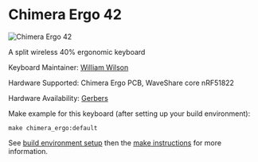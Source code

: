 # Chimera Ergo 42

![Chimera Ergo 42](https://imgur.com/Yasp0s6)

A split wireless 40% ergonomic keyboard 

Keyboard Maintainer: [William Wilson](https://github.com/GlenPickle)  


Hardware Supported: Chimera Ergo PCB, WaveShare core nRF51822

Hardware Availability: [Gerbers](https://github.com/GlenPickle/Chimera/tree/master/ergo/gerbers)

Make example for this keyboard (after setting up your build environment):

    make chimera_ergo:default

See [build environment setup](https://docs.qmk.fm/build_environment_setup.html) then the [make instructions](https://docs.qmk.fm/make_instructions.html) for more information.

